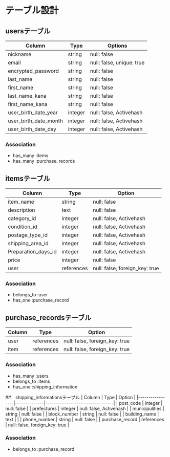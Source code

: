 # テーブル設計

## usersテーブル
| Column                 | Type      | Options                    | 
|------------------------|-----------|----------------------------|
| nickname               | string    | null: false                |
| email                  | string    | null: false, unique: true  |
| encrypted_password     | string    | null: false                |
| last_name              | string    | null: false                |
| first_name             | string    | null: false                |
| last_name_kana         | string    | null: false                |
| first_name_kana        | string    | null: false                |
| user_birth_date_year   | integer   | null: false, Activehash    |
| user_birth_date_month  | integer   | null: false, Activehash    |
| user_birth_date_day    | integer   | null: false, Activehash    |

### Association 
- has_many :items
- has_many :purchase_records


## itemsテーブル
| Column              | Type        | Option                          |
|---------------------|-------------|---------------------------------|
| item_name           | string      | null: false                     |
| description         | text        | null: false                     |
| category_id         | integer     | null: false, Activehash         |
| condition_id        | integer     | null: false, Activehash         |
| postage_type_id     | integer     | null: false, Activehash         |
| shipping_area_id    | integer     | null: false, Activehash         |
| Preparation_days_id | integer     | null: false, Activehash         |
| price               | integer     | null: false                     |
| user                | references  | null: false, foreign_key: true  |

### Association
- belongs_to :user
- has_one :purchase_record


## purchase_recordsテーブル
|Column   | Type         | Option                          |
|---------|--------------|---------------------------------|
| user    | references   | null: false, foreign_key: true  |
| item    | references   | null: false, foreign_key: true  |

### Association
- has_many :users
- belongs_to :items
- has_one :shipping_information


##　shipping_informationsテーブル
| Column          | Type         | Option                          |
|-----------------|--------------|---------------------------------|
| post_code       | integer      | null: false                     | 
| prefectures     | integer      | null: false, Activehash         | 
| municipulities  | string       | null: false                     | 
| block_number    | string       | null: false                     |
| building_name   | text         |                                 |
| phone_number    | string       | null: false                     |
| purchase_record | references   | null: false, foreign_key: true  |

### Association
- belongs_to :purchase_record
